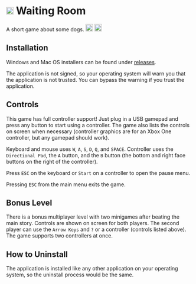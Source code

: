 # <img src="./src/img/assets/app_icon.png" width="20" height="20"/> Waiting Room

A short game about some dogs. <img src="./src/img/assets/coco_icon.png" width="20" height="20"/> <img src="./src/img/assets/millie_icon.png" width="20" height="20"/>

## Installation

Windows and Mac OS installers can be found under [releases](https://github.com/rachidlamouri/waiting-room/releases/tag/v1.0.2).

The application is not signed, so your operating system will warn you that the application is not trusted.
You can bypass the warning if you trust the application.

## Controls

This game has full controller support! Just plug in a USB gamepad and press any button to start using a controller.
The game also lists the controls on screen when necessary (controller graphics are for an Xbox One controller, but any gamepad should work).

Keyboard and mouse uses `W`, `A`, `S`, `D`, `Q`, and `SPACE`. Controller uses the `Directional Pad`, the `A` button, and the `B` button (the bottom and right face buttons on the right of the controller).

Press `ESC` on the keyboard or `Start` on a controller to open the pause menu.

Pressing `ESC` from the main menu exits the game.

## Bonus Level

There is a bonus multiplayer level with two minigames after beating the main story. Controls are shown on screen for both players.
The second player can use the `Arrow Keys` and `?` or a controller (controls listed above). The game supports two controllers at once.

## How to Uninstall

The application is installed like any other application on your operating system, so the uninstall process would be the same.
